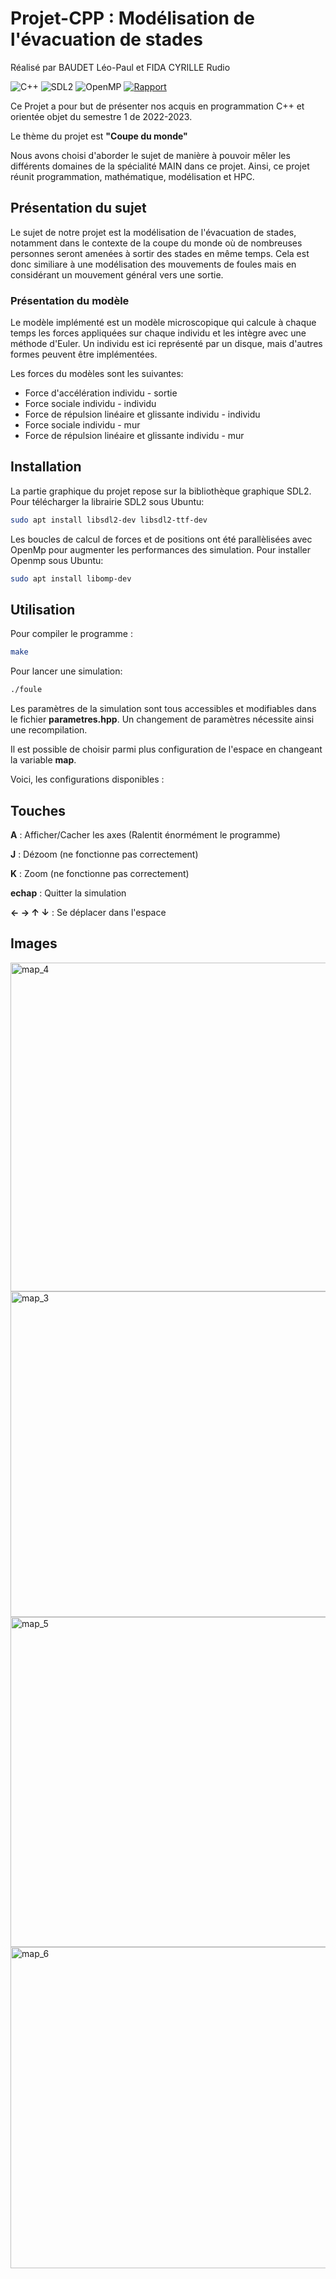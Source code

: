 # Projet-CPP : Modélisation de l'évacuation de stades
Réalisé par BAUDET Léo-Paul et FIDA CYRILLE Rudio

![C++](https://img.shields.io/badge/c++-%2300599C.svg?style=for-the-badge&logo=c%2B%2B&logoColor=white)
![SDL2](https://img.shields.io/badge/Biblioth%C3%A9que-SDL2-blue)
![OpenMP](https://img.shields.io/badge/Biblioth%C3%A9que-OpenMP-red)
[![Rapport](https://img.shields.io/badge/Rapport-overleaf.com%2Fproject%2F6399d50c1b6cb4c2b234ed82-blue)](https://www.overleaf.com/project/6399d50c1b6cb4c2b234ed82)

Ce Projet a pour but de présenter nos acquis en programmation C++ et orientée objet du semestre 1 de 2022-2023. 

Le thème du projet est **"Coupe du monde"**

Nous avons choisi d'aborder le sujet de manière à pouvoir mêler les différents domaines de la spécialité MAIN dans ce projet. Ainsi, ce projet réunit programmation, mathématique, modélisation et HPC.

## Présentation du sujet

Le sujet de notre projet est la modélisation de l'évacuation de stades, notamment dans le contexte de la coupe du monde où de nombreuses personnes seront amenées à sortir des stades en même temps.
Cela est donc similiare à une modélisation des mouvements de foules mais en considérant un mouvement général vers une sortie.

### Présentation du modèle

Le modèle implémenté est un modèle microscopique qui calcule à chaque temps les forces appliquées sur chaque individu et les intègre avec une méthode d'Euler. Un individu est ici représenté par un disque, mais d'autres formes peuvent être implémentées. 

Les forces du modèles sont les suivantes:
- Force d'accélération individu - sortie
- Force sociale individu - individu
- Force de répulsion linéaire et glissante individu - individu
- Force sociale individu - mur
- Force de répulsion linéaire et glissante individu - mur

## Installation

La partie graphique du projet repose sur la bibliothèque graphique SDL2.
Pour télécharger la librairie SDL2 sous Ubuntu:
```sh
sudo apt install libsdl2-dev libsdl2-ttf-dev
```

Les boucles de calcul de forces et de positions ont été parallèlisées avec OpenMp pour augmenter les performances des simulation. 
Pour installer Openmp sous Ubuntu:
```sh
sudo apt install libomp-dev
```

## Utilisation

Pour compiler le programme : 
```sh
make
```

Pour lancer une simulation:
```sh
./foule
```

Les paramètres de la simulation sont tous accessibles et modifiables dans le fichier **parametres.hpp**. Un changement de paramètres nécessite ainsi une recompilation.

Il est possible de choisir parmi plus configuration de l'espace en changeant la variable **map**.

Voici, les configurations disponibles : 

## Touches

**A** : Afficher/Cacher les axes (Ralentit énormément le programme)

**J** : Dézoom (ne fonctionne pas correctement)

**K** : Zoom (ne fonctionne pas correctement)

**echap** : Quitter la simulation

**← → ↑ ↓** : Se déplacer dans l'espace

## Images
<img width="526" alt="map_4" src="https://user-images.githubusercontent.com/92988071/214655323-7098a455-3571-4378-a48f-8b4daa4b0508.png">
<img width="521" alt="map_3" src="https://user-images.githubusercontent.com/92988071/214655370-c395cb2b-3ee6-465f-a30a-090b2316e830.png">
<img width="528" alt="map_5" src="https://user-images.githubusercontent.com/92988071/214655429-96c2c8fc-6709-4c83-ad44-1028f811c979.png">
<img width="514" alt="map_6" src="https://user-images.githubusercontent.com/92988071/214655471-a1dd25e0-3fa8-4a7c-b26f-ddf86b20c746.png">


